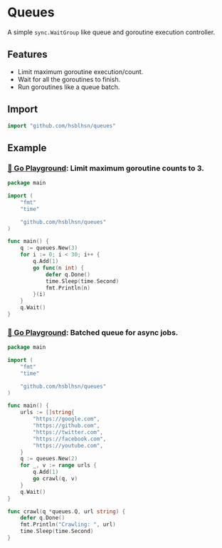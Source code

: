 # Queues

A simple `sync.WaitGroup` like queue and goroutine execution controller.

## Features

- Limit maximum goroutine execution/count.
- Wait for all the goroutines to finish.
- Run goroutines like a queue batch.

## Import

```go
import "github.com/hsblhsn/queues"
```

## Example

### [🔗 Go Playground](https://go.dev/play/p/WGS9b6I7KFd): Limit maximum goroutine counts to 3.

```go
package main

import (
	"fmt"
	"time"

	"github.com/hsblhsn/queues"
)

func main() {
	q := queues.New(3)
	for i := 0; i < 30; i++ {
		q.Add(1)
		go func(n int) {
			defer q.Done()
			time.Sleep(time.Second)
			fmt.Println(n)
		}(i)
	}
	q.Wait()
}
```

### [🔗 Go Playground](https://go.dev/play/p/ZZg5zCvVqaB): Batched queue for async jobs.

```go
package main

import (
	"fmt"
	"time"

	"github.com/hsblhsn/queues"
)

func main() {
	urls := []string{
		"https://google.com",
		"https://github.com",
		"https://twitter.com",
		"https://facebook.com",
		"https://youtube.com",
	}
	q := queues.New(2)
	for _, v := range urls {
		q.Add(1)
		go crawl(q, v)
	}
	q.Wait()
}

func crawl(q *queues.Q, url string) {
	defer q.Done()
	fmt.Println("Crawling: ", url)
	time.Sleep(time.Second)
}
```
